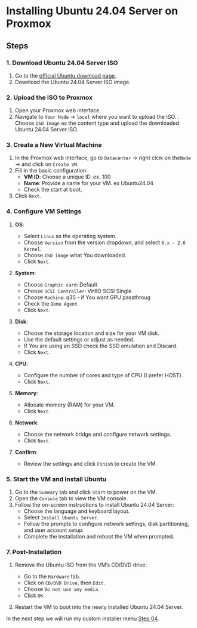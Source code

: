 # Installing Ubuntu 24.04 Server on Proxmox

## Steps

### 1. Download Ubuntu 24.04 Server ISO

1. Go to the [official Ubuntu download page](https://ubuntu.com/download/server).
2. Download the Ubuntu 24.04 Server ISO image.

### 2. Upload the ISO to Proxmox

1. Open your Proxmox web interface.
2. Navigate to `Your Node` -> `local` where you want to upload the ISO.
. Choose `ISO Image` as the content type and upload the downloaded Ubuntu 24.04 Server ISO.

### 3. Create a New Virtual Machine

1. In the Proxmox web interface, go to `Datacenter` -> right clcik on the`Node` -> and click on `Create VM`.
2. Fill in the basic configuration:
   - **VM ID**: Choose a unique ID. ex. 100
   - **Name**: Provide a name for your VM. ex Ubuntu24.04
   - Check the start at boot.
3. Click `Next`.

### 4. Configure VM Settings

1. **OS**:
   - Select `Linux` as the operating system.
   - Choose `Version` from the version dropdown, and select `6.x - 2.6 Kernel`.
   - Choose `ISO image` what You downloaded.
   - Click `Next`.

2. **System**:
   - Choose `Graphic card`: Default
   - Choose `SCSI Controller`: VirtlO SCSI Single
   - Choose `Machine`: q35 - if You want GPU passthroug
   - Check the `Qemu Agent`
   - Click `Next`.

3. **Disk**:
   - Choose the storage location and size for your VM disk.
   - Use the default settings or adjust as needed.
   - If You are using an SSD check the SSD emulation and Discard.
   - Click `Next`.

4. **CPU**:
   - Configure the number of cores and type of CPU (I prefer HOST).
   - Click `Next`.

5. **Memory**:
   - Allocate memory (RAM) for your VM.
   - Click `Next`.

6. **Network**:
   - Choose the network bridge and configure network settings.
   - Click `Next`.

7. **Confirm**:
   - Review the settings and click `Finish` to create the VM.

### 5. Start the VM and Install Ubuntu

1. Go to the `Summary` tab and click `Start` to power on the VM.
2. Open the `Console` tab to view the VM console.
3. Follow the on-screen instructions to install Ubuntu 24.04 Server:
   - Choose the language and keyboard layout.
   - Select `Install Ubuntu Server`.
   - Follow the prompts to configure network settings, disk partitioning, and user account setup.
   - Complete the installation and reboot the VM when prompted.

### 7. Post-Installation

1. Remove the Ubuntu ISO from the VM’s CD/DVD drive:
   - Go to the `Hardware` tab.
   - Click on `CD/DVD Drive`, then `Edit`.
   - Choose `Do not use any media`.
   - Click `OK`.

2. Restart the VM to boot into the newly installed Ubuntu 24.04 Server.

In the next step we will run my custom installer menu [Step 04](../04.Installer/README.md).